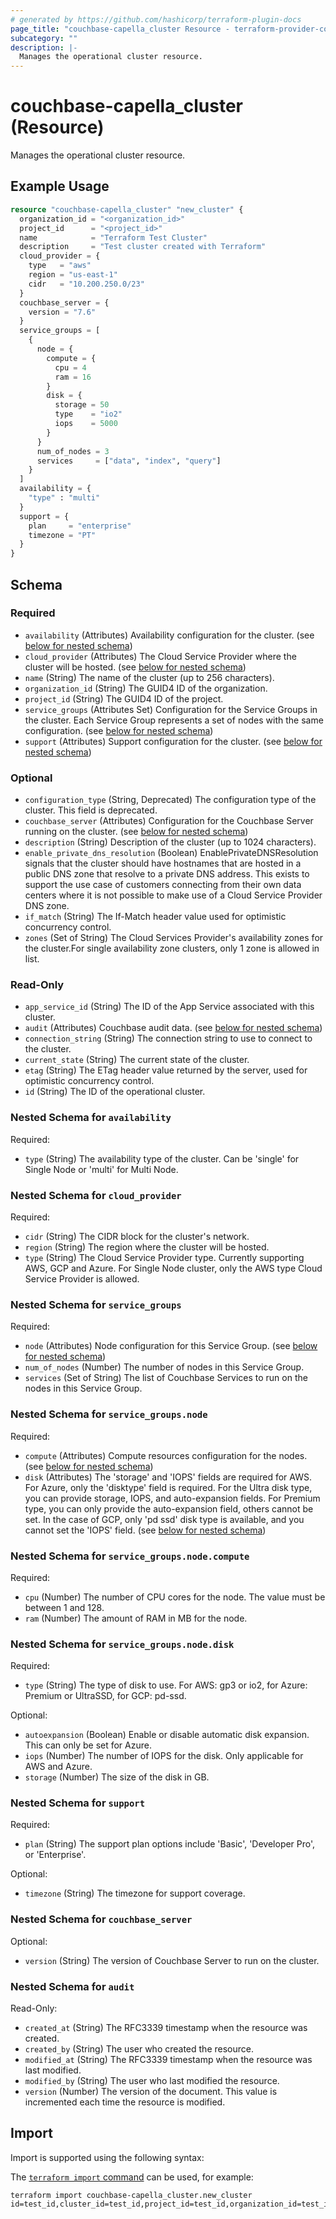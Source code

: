 ```yaml
---
# generated by https://github.com/hashicorp/terraform-plugin-docs
page_title: "couchbase-capella_cluster Resource - terraform-provider-couchbase-capella"
subcategory: ""
description: |-
  Manages the operational cluster resource.
---
```


# couchbase-capella_cluster (Resource)

Manages the operational cluster resource.

## Example Usage

```terraform
resource "couchbase-capella_cluster" "new_cluster" {
  organization_id = "<organization_id>"
  project_id      = "<project_id>"
  name            = "Terraform Test Cluster"
  description     = "Test cluster created with Terraform"
  cloud_provider = {
    type   = "aws"
    region = "us-east-1"
    cidr   = "10.200.250.0/23"
  }
  couchbase_server = {
    version = "7.6"
  }
  service_groups = [
    {
      node = {
        compute = {
          cpu = 4
          ram = 16
        }
        disk = {
          storage = 50
          type    = "io2"
          iops    = 5000
        }
      }
      num_of_nodes = 3
      services     = ["data", "index", "query"]
    }
  ]
  availability = {
    "type" : "multi"
  }
  support = {
    plan     = "enterprise"
    timezone = "PT"
  }
}
```

<!-- schema generated by tfplugindocs -->
## Schema

### Required

- `availability` (Attributes) Availability configuration for the cluster. (see [below for nested schema](#nestedatt--availability))
- `cloud_provider` (Attributes) The Cloud Service Provider where the cluster will be hosted. (see [below for nested schema](#nestedatt--cloud_provider))
- `name` (String) The name of the cluster (up to 256 characters).
- `organization_id` (String) The GUID4 ID of the organization.
- `project_id` (String) The GUID4 ID of the project.
- `service_groups` (Attributes Set) Configuration for the Service Groups in the cluster. Each Service Group represents a set of nodes with the same configuration. (see [below for nested schema](#nestedatt--service_groups))
- `support` (Attributes) Support configuration for the cluster. (see [below for nested schema](#nestedatt--support))

### Optional

- `configuration_type` (String, Deprecated) The configuration type of the cluster. This field is deprecated.
- `couchbase_server` (Attributes) Configuration for the Couchbase Server running on the cluster. (see [below for nested schema](#nestedatt--couchbase_server))
- `description` (String) Description of the cluster (up to 1024 characters).
- `enable_private_dns_resolution` (Boolean) EnablePrivateDNSResolution signals that the cluster should have hostnames that are hosted in a public DNS zone that resolve to a private DNS address. This exists to support the use case of customers connecting from their own data centers where it is not possible to make use of a Cloud Service Provider DNS zone.
- `if_match` (String) The If-Match header value used for optimistic concurrency control.
- `zones` (Set of String) The Cloud Services Provider's availability zones for the cluster.For single availability zone clusters, only 1 zone is allowed in list.

### Read-Only

- `app_service_id` (String) The ID of the App Service associated with this cluster.
- `audit` (Attributes) Couchbase audit data. (see [below for nested schema](#nestedatt--audit))
- `connection_string` (String) The connection string to use to connect to the cluster.
- `current_state` (String) The current state of the cluster.
- `etag` (String) The ETag header value returned by the server, used for optimistic concurrency control.
- `id` (String) The ID of the operational cluster.

<a id="nestedatt--availability"></a>
### Nested Schema for `availability`

Required:

- `type` (String) The availability type of the cluster. Can be 'single' for Single Node or 'multi' for Multi Node.


<a id="nestedatt--cloud_provider"></a>
### Nested Schema for `cloud_provider`

Required:

- `cidr` (String) The CIDR block for the cluster's network.
- `region` (String) The region where the cluster will be hosted.
- `type` (String) The Cloud Service Provider type. Currently supporting AWS, GCP and Azure. For Single Node cluster, only the AWS type Cloud Service Provider is allowed.


<a id="nestedatt--service_groups"></a>
### Nested Schema for `service_groups`

Required:

- `node` (Attributes) Node configuration for this Service Group. (see [below for nested schema](#nestedatt--service_groups--node))
- `num_of_nodes` (Number) The number of nodes in this Service Group.
- `services` (Set of String) The list of Couchbase Services to run on the nodes in this Service Group.

<a id="nestedatt--service_groups--node"></a>
### Nested Schema for `service_groups.node`

Required:

- `compute` (Attributes) Compute resources configuration for the nodes. (see [below for nested schema](#nestedatt--service_groups--node--compute))
- `disk` (Attributes) The 'storage' and 'IOPS' fields are required for AWS. For Azure, only the 'disktype' field is required. For the Ultra disk type, you can provide storage, IOPS, and auto-expansion fields. For Premium type, you can only provide the auto-expansion field, others cannot be set. In the case of GCP, only 'pd ssd' disk type is available, and you cannot set the 'IOPS' field. (see [below for nested schema](#nestedatt--service_groups--node--disk))

<a id="nestedatt--service_groups--node--compute"></a>
### Nested Schema for `service_groups.node.compute`

Required:

- `cpu` (Number) The number of CPU cores for the node. The value must be between 1 and 128.
- `ram` (Number) The amount of RAM in MB for the node.


<a id="nestedatt--service_groups--node--disk"></a>
### Nested Schema for `service_groups.node.disk`

Required:

- `type` (String) The type of disk to use. For AWS: gp3 or io2, for Azure: Premium or UltraSSD, for GCP: pd-ssd.

Optional:

- `autoexpansion` (Boolean) Enable or disable automatic disk expansion.  This can only be set for Azure.
- `iops` (Number) The number of IOPS for the disk. Only applicable for AWS and Azure.
- `storage` (Number) The size of the disk in GB.




<a id="nestedatt--support"></a>
### Nested Schema for `support`

Required:

- `plan` (String) The support plan options include 'Basic', 'Developer Pro', or 'Enterprise'.

Optional:

- `timezone` (String) The timezone for support coverage.


<a id="nestedatt--couchbase_server"></a>
### Nested Schema for `couchbase_server`

Optional:

- `version` (String) The version of Couchbase Server to run on the cluster.


<a id="nestedatt--audit"></a>
### Nested Schema for `audit`

Read-Only:

- `created_at` (String) The RFC3339 timestamp when the resource was created.
- `created_by` (String) The user who created the resource.
- `modified_at` (String) The RFC3339 timestamp when the resource was last modified.
- `modified_by` (String) The user who last modified the resource.
- `version` (Number) The version of the document. This value is incremented each time the resource is modified.

## Import

Import is supported using the following syntax:

The [`terraform import` command](https://developer.hashicorp.com/terraform/cli/commands/import) can be used, for example:

```shell
terraform import couchbase-capella_cluster.new_cluster id=test_id,cluster_id=test_id,project_id=test_id,organization_id=test_id
```
